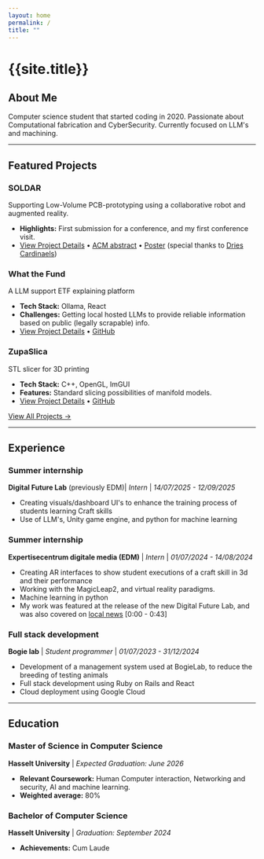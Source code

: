 ```yaml
---
layout: home
permalink: /
title: ""
---
```


# {{site.title}}

## About Me

Computer science student that started coding in 2020. Passionate about Computational fabrication and CyberSecurity. Currently focused on LLM's and machining. 

---

## Featured Projects

### **SOLDAR**
Supporting Low-Volume PCB-prototyping using a collaborative robot and augmented reality.
- **Highlights:** First submission for a conference, and my first conference visit.
- [View Project Details](/projects/soldar/) • [ACM abstract](https://dl.acm.org/doi/abs/10.1145/3641825.3689496) • [Poster](/assets/pdfs/PosterVRST.pdf) (special thanks to [Dries Cardinaels](https://driescardinaels.be))

### **What the Fund**
A LLM support ETF explaining platform
- **Tech Stack:** Ollama, React
- **Challenges:** Getting local hosted LLMs to provide reliable information based on public (legally scrapable) info.
- [View Project Details](/projects/whatthefund/) • [GitHub](https://github.com/XanderV-2158642/WhatTheFund)

### **ZupaSlica**
STL slicer for 3D printing
- **Tech Stack:** C++, OpenGL, ImGUI
- **Features:** Standard slicing possibilities of manifold models.
- [View Project Details](/projects/zupaslica/) • [GitHub](https://github.com/XanderV-2158642/ZupaSlica)

[View All Projects →](/projects/)

---

## Experience

### **Summer internship**
**Digital Future Lab** (previously EDM)| *Intern* | *14/07/2025 - 12/09/2025*
- Creating visuals/dashboard UI's to enhance the training process of students learning Craft skills 
- Use of LLM's, Unity game engine, and python for machine learning

### **Summer internship**
**Expertisecentrum digitale media (EDM)** | *Intern* | *01/07/2024 - 14/08/2024*
- Creating AR interfaces to show student executions of a craft skill in 3d and their performance
- Working with the MagicLeap2, and virtual reality paradigms.
- Machine learning in python
- My work was featured at the release of the new Digital Future Lab, and was also covered on [local news](https://www.tvl.be/nieuws/80-onderzoekers-werken-aan-digitale-toekomst-in-digital-future-lab-van-uhasselt-174428) [0:00 - 0:43]

### **Full stack development**
**Bogie lab** | *Student programmer* | *01/07/2023 - 31/12/2024*
- Development of a management system used at BogieLab, to reduce the breeding of testing animals
- Full stack development using Ruby on Rails and React 
- Cloud deployment using Google Cloud

---

## Education

### Master of Science in Computer Science
**Hasselt University** | *Expected Graduation: June 2026*
- **Relevant Coursework:** Human Computer interaction, Networking and security, AI and machine learning.
- **Weighted average:** 80% 

### Bachelor of Computer Science
**Hasselt University** | *Graduation: September 2024*
- **Achievements:** Cum Laude


